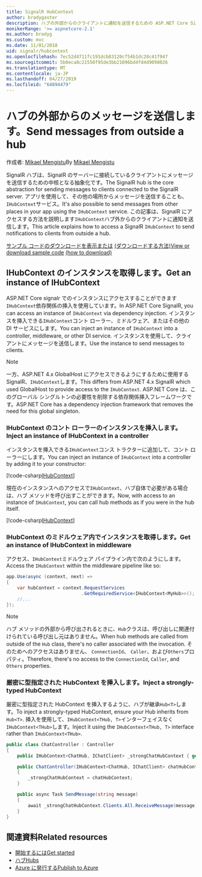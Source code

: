 ```yaml
---
title: SignalR HubContext
author: bradygaster
description: ハブの外部からのクライアントに通知を送信するための ASP.NET Core SignalR HubContext サービスを使用する方法について説明します。
monikerRange: '>= aspnetcore-2.1'
ms.author: bradyg
ms.custom: mvc
ms.date: 11/01/2018
uid: signalr/hubcontext
ms.openlocfilehash: 7ec52d4711fc191dcb83120cf54b1dc28c41f947
ms.sourcegitcommit: 5b0eca8c21550f95de3bb21096bd4fd4d9098026
ms.translationtype: MT
ms.contentlocale: ja-JP
ms.lasthandoff: 04/27/2019
ms.locfileid: "64894479"
---
```

# <a name="send-messages-from-outside-a-hub"></a><span data-ttu-id="0a792-103">ハブの外部からのメッセージを送信します。</span><span class="sxs-lookup"><span data-stu-id="0a792-103">Send messages from outside a hub</span></span>

<span data-ttu-id="0a792-104">作成者: [Mikael Mengistu](https://twitter.com/MikaelM_12)</span><span class="sxs-lookup"><span data-stu-id="0a792-104">By [Mikael Mengistu](https://twitter.com/MikaelM_12)</span></span>

<span data-ttu-id="0a792-105">SignalR ハブは、SignalR のサーバーに接続しているクライアントにメッセージを送信するための中核となる抽象化です。</span><span class="sxs-lookup"><span data-stu-id="0a792-105">The SignalR hub is the core abstraction for sending messages to clients connected to the SignalR server.</span></span> <span data-ttu-id="0a792-106">アプリを使用して、その他の場所からメッセージを送信することも、`IHubContext`サービス。</span><span class="sxs-lookup"><span data-stu-id="0a792-106">It's also possible to send messages from other places in your app using the `IHubContext` service.</span></span> <span data-ttu-id="0a792-107">この記事は、SignalR にアクセスする方法を説明します`IHubContext`ハブ外からのクライアントに通知を送信します。</span><span class="sxs-lookup"><span data-stu-id="0a792-107">This article explains how to access a SignalR `IHubContext` to send notifications to clients from outside a hub.</span></span>

<span data-ttu-id="0a792-108">[サンプル コードのダウンロードを表示または](https://github.com/aspnet/AspNetCore.Docs/tree/master/aspnetcore/signalr/hubcontext/sample/) [(ダウンロードする方法)](xref:index#how-to-download-a-sample)</span><span class="sxs-lookup"><span data-stu-id="0a792-108">[View or download sample code](https://github.com/aspnet/AspNetCore.Docs/tree/master/aspnetcore/signalr/hubcontext/sample/) [(how to download)](xref:index#how-to-download-a-sample)</span></span>

## <a name="get-an-instance-of-ihubcontext"></a><span data-ttu-id="0a792-109">IHubContext のインスタンスを取得します。</span><span class="sxs-lookup"><span data-stu-id="0a792-109">Get an instance of IHubContext</span></span>

<span data-ttu-id="0a792-110">ASP.NET Core signalr でのインスタンスにアクセスすることができます`IHubContext`依存関係の挿入を使用しています。</span><span class="sxs-lookup"><span data-stu-id="0a792-110">In ASP.NET Core SignalR, you can access an instance of `IHubContext` via dependency injection.</span></span> <span data-ttu-id="0a792-111">インスタンスを挿入できる`IHubContext`コント ローラー、ミドルウェア、またはその他の DI サービスにします。</span><span class="sxs-lookup"><span data-stu-id="0a792-111">You can inject an instance of `IHubContext` into a controller, middleware, or other DI service.</span></span> <span data-ttu-id="0a792-112">インスタンスを使用して、クライアントにメッセージを送信します。</span><span class="sxs-lookup"><span data-stu-id="0a792-112">Use the instance to send messages to clients.</span></span>

> [!NOTE]
> <span data-ttu-id="0a792-113">一方、ASP.NET 4.x GlobalHost にアクセスできるようにするために使用する SignalR、`IHubContext`します。</span><span class="sxs-lookup"><span data-stu-id="0a792-113">This differs from ASP.NET 4.x SignalR which used GlobalHost to provide access to the `IHubContext`.</span></span> <span data-ttu-id="0a792-114">ASP.NET Core は、このグローバル シングルトンの必要性を削除する依存関係挿入フレームワークです。</span><span class="sxs-lookup"><span data-stu-id="0a792-114">ASP.NET Core has a dependency injection framework that removes the need for this global singleton.</span></span>

### <a name="inject-an-instance-of-ihubcontext-in-a-controller"></a><span data-ttu-id="0a792-115">IHubContext のコント ローラーのインスタンスを挿入します。</span><span class="sxs-lookup"><span data-stu-id="0a792-115">Inject an instance of IHubContext in a controller</span></span>

<span data-ttu-id="0a792-116">インスタンスを挿入できる`IHubContext`コンス トラクターに追加して、コント ローラーにします。</span><span class="sxs-lookup"><span data-stu-id="0a792-116">You can inject an instance of `IHubContext` into a controller by adding it to your constructor:</span></span>

[!code-csharp[IHubContext](hubcontext/sample/Controllers/HomeController.cs?range=12-19,57)]

<span data-ttu-id="0a792-117">現在のインスタンスへのアクセスで`IHubContext`、ハブ自体で必要がある場合は、ハブ メソッドを呼び出すことができます。</span><span class="sxs-lookup"><span data-stu-id="0a792-117">Now, with access to an instance of `IHubContext`, you can call hub methods as if you were in the hub itself.</span></span>

[!code-csharp[IHubContext](hubcontext/sample/Controllers/HomeController.cs?range=21-25)]

### <a name="get-an-instance-of-ihubcontext-in-middleware"></a><span data-ttu-id="0a792-118">IHubContext のミドルウェア内でインスタンスを取得します。</span><span class="sxs-lookup"><span data-stu-id="0a792-118">Get an instance of IHubContext in middleware</span></span>

<span data-ttu-id="0a792-119">アクセス、`IHubContext`ミドルウェア パイプライン内で次のようにします。</span><span class="sxs-lookup"><span data-stu-id="0a792-119">Access the `IHubContext` within the middleware pipeline like so:</span></span>

```csharp
app.Use(async (context, next) =>
{
    var hubContext = context.RequestServices
                            .GetRequiredService<IHubContext<MyHub>>();
    //...
});
```

> [!NOTE]
> <span data-ttu-id="0a792-120">ハブ メソッドの外部から呼び出されるときに、`Hub`クラスは、呼び出しに関連付けられている呼び出し元はありません。</span><span class="sxs-lookup"><span data-stu-id="0a792-120">When hub methods are called from outside of the `Hub` class, there's no caller associated with the invocation.</span></span> <span data-ttu-id="0a792-121">そのためへのアクセスはありません、 `ConnectionId`、 `Caller`、および`Others`プロパティ。</span><span class="sxs-lookup"><span data-stu-id="0a792-121">Therefore, there's no access to the `ConnectionId`, `Caller`, and `Others` properties.</span></span>

### <a name="inject-a-strongly-typed-hubcontext"></a><span data-ttu-id="0a792-122">厳密に型指定された HubContext を挿入します。</span><span class="sxs-lookup"><span data-stu-id="0a792-122">Inject a strongly-typed HubContext</span></span>

<span data-ttu-id="0a792-123">厳密に型指定された HubContext を挿入するように、ハブが継承`Hub<T>`します。</span><span class="sxs-lookup"><span data-stu-id="0a792-123">To inject a strongly-typed HubContext, ensure your Hub inherits from `Hub<T>`.</span></span> <span data-ttu-id="0a792-124">挿入を使用して、`IHubContext<THub, T>`インターフェイスなく`IHubContext<THub>`します。</span><span class="sxs-lookup"><span data-stu-id="0a792-124">Inject it using the `IHubContext<THub, T>` interface rather than `IHubContext<THub>`.</span></span>

```csharp
public class ChatController : Controller
{
    public IHubContext<ChatHub, IChatClient> _strongChatHubContext { get; }

    public ChatController(IHubContext<ChatHub, IChatClient> chatHubContext)
    {
        _strongChatHubContext = chatHubContext;
    }

    public async Task SendMessage(string message)
    {
        await _strongChatHubContext.Clients.All.ReceiveMessage(message);
    }
}
```

## <a name="related-resources"></a><span data-ttu-id="0a792-125">関連資料</span><span class="sxs-lookup"><span data-stu-id="0a792-125">Related resources</span></span>

* [<span data-ttu-id="0a792-126">開始するには</span><span class="sxs-lookup"><span data-stu-id="0a792-126">Get started</span></span>](xref:tutorials/signalr)
* [<span data-ttu-id="0a792-127">ハブ</span><span class="sxs-lookup"><span data-stu-id="0a792-127">Hubs</span></span>](xref:signalr/hubs)
* [<span data-ttu-id="0a792-128">Azure に発行する</span><span class="sxs-lookup"><span data-stu-id="0a792-128">Publish to Azure</span></span>](xref:signalr/publish-to-azure-web-app)
